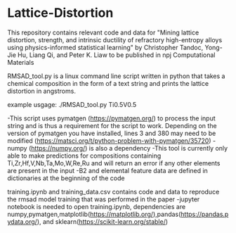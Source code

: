 # Lattice-Distortion

This repository contains relevant code and data for "Mining lattice distortion, strength, and intrinsic ductility of refractory high-entropy alloys using physics-informed statistical learning" by Christopher Tandoc, Yong-Jie Hu, Liang Qi, and Peter K. Liaw to be published in npj Computational Materials

RMSAD_tool.py is a linux command line script written in python that takes a chemical composition in the form of a text string and prints the lattice distortion in angstroms. 

example usgage: 
./RMSAD_tool.py Ti0.5V0.5

-This script uses pymatgen (https://pymatgen.org/) to process the input string and is thus a requirement for the script to work. Depending on the version of pymatgen you have installed, lines 3 and 380 may need to be modified (https://matsci.org/t/python-problem-with-pymatgen/35720)
-numpy (https://numpy.org/) is also a dependency
-This tool is currently only able to make predictions for compositions containing Ti,Zr,Hf,V,Nb,Ta,Mo,W,Re,Ru and will return an error if any other elements are present in the input
-B2 and elemental feature data are defined in dictionaries at the beginning of the code

training.ipynb and training_data.csv contains code and data to reproduce the rmsad model training that was performed in the paper
-jupyter notebook is needed to open training.ipynb, dependencies are numpy,pymatgen,matplotlib(https://matplotlib.org/),pandas(https://pandas.pydata.org/), and sklearn(https://scikit-learn.org/stable/)

